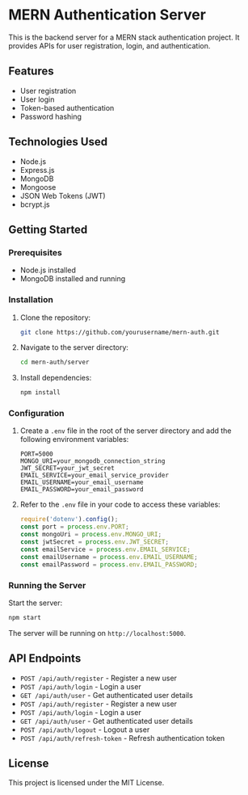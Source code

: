 # MERN Authentication Server

This is the backend server for a MERN stack authentication project. It provides APIs for user registration, login, and authentication.

## Features

- User registration
- User login
- Token-based authentication
- Password hashing

## Technologies Used

- Node.js
- Express.js
- MongoDB
- Mongoose
- JSON Web Tokens (JWT)
- bcrypt.js

## Getting Started

### Prerequisites

- Node.js installed
- MongoDB installed and running

### Installation

1. Clone the repository:
    ```bash
    git clone https://github.com/yourusername/mern-auth.git
    ```
2. Navigate to the server directory:
    ```bash
    cd mern-auth/server
    ```
3. Install dependencies:
    ```bash
    npm install
    ```

### Configuration

1. Create a `.env` file in the root of the server directory and add the following environment variables:
    ```env
    PORT=5000
    MONGO_URI=your_mongodb_connection_string
    JWT_SECRET=your_jwt_secret
    EMAIL_SERVICE=your_email_service_provider
    EMAIL_USERNAME=your_email_username
    EMAIL_PASSWORD=your_email_password
    ```
    
2. Refer to the `.env` file in your code to access these variables:
    ```javascript
    require('dotenv').config();
    const port = process.env.PORT;
    const mongoUri = process.env.MONGO_URI;
    const jwtSecret = process.env.JWT_SECRET;
    const emailService = process.env.EMAIL_SERVICE;
    const emailUsername = process.env.EMAIL_USERNAME;
    const emailPassword = process.env.EMAIL_PASSWORD;
    ```

### Running the Server

Start the server:
```bash
npm start
```

The server will be running on `http://localhost:5000`.

## API Endpoints

- `POST /api/auth/register` - Register a new user
- `POST /api/auth/login` - Login a user
- `GET /api/auth/user` - Get authenticated user details
- `POST /api/auth/register` - Register a new user
- `POST /api/auth/login` - Login a user
- `GET /api/auth/user` - Get authenticated user details
- `POST /api/auth/logout` - Logout a user
- `POST /api/auth/refresh-token` - Refresh authentication token

## License

This project is licensed under the MIT License.